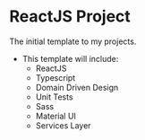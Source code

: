 # ReactJS Project

The initial template to my projects.

* This template will include:
  * ReactJS
  * Typescript
  * Domain Driven Design
  * Unit Tests
  * Sass
  * Material UI
  * Services Layer
